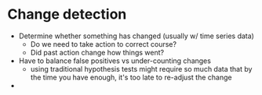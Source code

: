 # Change detection
- Determine whether something has changed (usually w/ time series data)
    - Do we need to take action to correct course?
    - Did past action change how things went?
- Have to balance false positives vs under-counting changes
    - using traditional hypothesis tests might require so much data that by the time you have enough, it's too late to re-adjust the change
-
